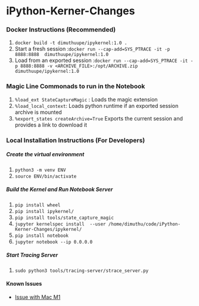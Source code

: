 # iPython-Kerner-Changes

<!---
1. Include Java Version
2. Instructions to set it up
-->

### Docker Instructions (Recommended)

1. `docker build -t dimuthuupe/ipykernel:1.0 .`
2. Start a fresh session :`docker run --cap-add=SYS_PTRACE -it -p 8888:8888  dimuthuupe/ipykernel:1.0`
2. Load from an exported session :`docker run --cap-add=SYS_PTRACE -it -p 8888:8888 -v <ARCHIVE_FILE>:/opt/ARCHIVE.zip  dimuthuupe/ipykernel:1.0`

### Magic Line Commonads to run in the Notebook

1. `%load_ext StateCaptureMagic` : Loads the magic extension
2. `%load_local_context`: Loads python runtime if an exported session archive is mounted
3. `%export_states createArchive=True` Exports the current session and provides a link to download it

### Local Installation Instructions (For Developers)
##### Create the virtual environment

1. `python3 -m venv ENV`
2. `source ENV/bin/activate`

##### Build the Kernel and Run Notebook Server
1. `pip install wheel`
2. `pip install ipykernel/`
3. `pip install tools/state_capture_magic`
4. `jupyter kernelspec install  --user /home/dimuthu/code/iPython-Kerner-Changes/ipykernel/`
5. `pip install notebook`
6. `jupyter notebook --ip 0.0.0.0 `

##### Start Tracing Server

1. `sudo python3 tools/tracing-server/strace_server.py`

#### Known Issues
- [Issue with Mac M1](https://github.com/SciGaP/iPython-Kerner-Changes/issues/8#issue-1383841536)
